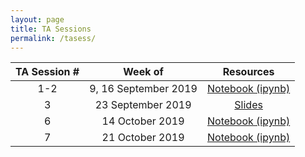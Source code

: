 ```yaml
---
layout: page
title: TA Sessions
permalink: /tasess/
---
```

| TA Session #                       | Week of         |  Resources             
|:---------------------------:|:------------:|:-------------------:
|1-2|9, 16 September 2019|[Notebook (ipynb)](/tasess/HW1_TA_session_completed.ipynb)
|3|23 September 2019|[Slides](/tasess/MachineLearningPipeline.pdf)
|6|14 October 2019| [Notebook (ipynb)](/tasess/keras_intro_TA_session.ipynb)
|7|21 October 2019| [Notebook (ipynb)](/tasess/TAsessoct21.ipynb)
